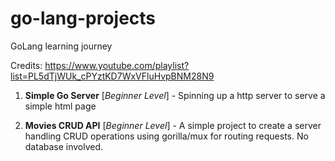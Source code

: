 # go-lang-projects
GoLang learning journey

Credits: https://www.youtube.com/playlist?list=PL5dTjWUk_cPYztKD7WxVFluHvpBNM28N9


1. **Simple Go Server**
[*Beginner Level*] - Spinning up a http server to serve a simple html page

2. **Movies CRUD API**
[*Beginner Level*] - A simple project to create a server handling CRUD operations using gorilla/mux for routing requests. No database involved.
